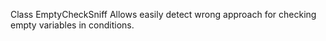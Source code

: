 Class EmptyCheckSniff Allows easily detect wrong approach for checking empty variables in conditions.